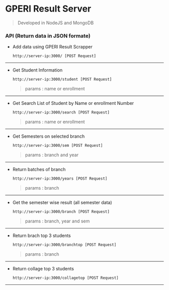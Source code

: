# GPERI Result Server

> Developed in NodeJS and MongoDB

### API (Return data in JSON formate)

* Add data using GPERI Result Scrapper
  ``` 
  http://server-ip:3000/ [POST Request]
  ``` 
 <hr/>
 
* Get Student Information 
  ``` 
  http://server-ip:3000/student [POST Request] 
  ``` 
  > params : name or enrollment
 <hr/>
    
* Get Search List of Student by Name or enrollment Number
  ``` 
  http://server-ip:3000/search [POST Request]
  ``` 
  > params : name or enrollment
 <hr/>

* Get Semesters on selected branch
  ``` 
  http://server-ip:3000/sem [POST Request]
  ``` 
  > params : branch and year
 <hr/> 

* Return batches of branch
  ``` 
  http://server-ip:3000/years [POST Request]
  ``` 
  > params : branch
 <hr/> 

* Get the semester wise result (all semester data)
  ``` 
  http://server-ip:3000/branch [POST Request]
  ``` 
  > params : branch, year and sem
 <hr/> 

* Return brach top 3 students
  ``` 
  http://server-ip:3000/branchtop [POST Request]
  ``` 
  > params : branch
 <hr/> 

* Return collage top 3 students
  ``` 
  http://server-ip:3000/collagetop [POST Request]
  ``` 
 <hr/> 


